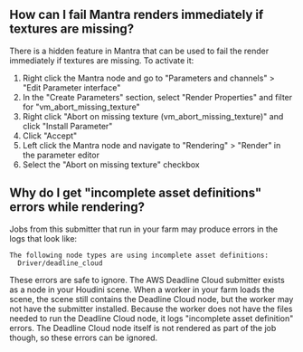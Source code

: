 ## How can I fail Mantra renders immediately if textures are missing?

There is a hidden feature in Mantra that can be used to fail the render immediately if textures are missing. To activate it:
1. Right click the Mantra node and go to "Parameters and channels" > "Edit Parameter interface"
2. In the "Create Parameters" section, select "Render Properties" and filter for "vm_abort_missing_texture"
3. Right click "Abort on missing texture (vm_abort_missing_texture)" and click "Install Parameter"
4. Click "Accept"
5. Left click the Mantra node and navigate to "Rendering" > "Render" in the parameter editor
6. Select the "Abort on missing texture" checkbox

## Why do I get "incomplete asset definitions" errors while rendering?

Jobs from this submitter that run in your farm may produce errors in the logs that look like:
```
The following node types are using incomplete asset definitions:
  Driver/deadline_cloud
```

These errors are safe to ignore. The AWS Deadline Cloud submitter exists as a node in your Houdini scene. When a worker in your farm loads the scene, the scene still contains the Deadline Cloud node, but the worker may not have the submitter installed. Because the worker does not have the files needed to run the Deadline Cloud node, it logs "incomplete asset definition" errors. The Deadline Cloud node itself is not rendered as part of the job though, so these errors can be ignored.